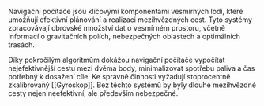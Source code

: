 Navigační počítače jsou klíčovými komponentami vesmírných lodí, které umožňují efektivní plánování a realizaci mezihvězdných cest. Tyto systémy zpracovávají obrovské množství dat o vesmírném prostoru, včetně informací o gravitačních polích, nebezpečných oblastech a optimálních trasách. 

Díky pokročilým algoritmům dokážou navigační počítače vypočítat nejefektivnější cestu mezi dvěma body, minimalizovat spotřebu paliva a čas potřebný k dosažení cíle. Ke správné činnosti vyžadují stoprocentně zkalibrovaný [[Gyroskop]].  Bez těchto systémů by byly dlouhé mezihvězdné cesty nejen neefektivní, ale především nebezpečné.
